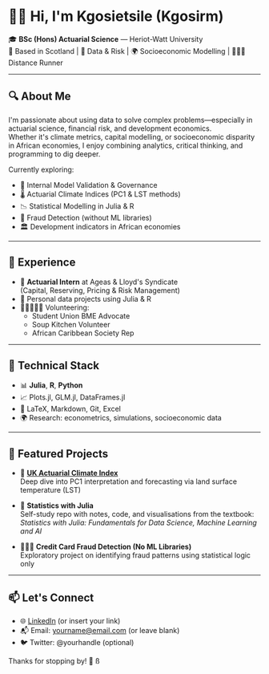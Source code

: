 # 👋🏽 Hi, I'm Kgosietsile (Kgosirm)

🎓 **BSc (Hons) Actuarial Science** — Heriot-Watt University  
📍 Based in Scotland | 🧮 Data & Risk | 🌍 Socioeconomic Modelling | 🏃🏽‍♂️ Distance Runner

---

## 🔍 About Me

I'm passionate about using data to solve complex problems—especially in actuarial science, financial risk, and development economics.  
Whether it's climate metrics, capital modelling, or socioeconomic disparity in African economies, I enjoy combining analytics, critical thinking, and programming to dig deeper.

Currently exploring:
- 🧠 Internal Model Validation & Governance
- 🌡 Actuarial Climate Indices (PC1 & LST methods)
- 📉 Statistical Modelling in Julia & R
- 🤖 Fraud Detection (without ML libraries)
- 🏛 Development indicators in African economies

---

## 💼 Experience

- 🔢 **Actuarial Intern** at Ageas & Lloyd's Syndicate  
  (Capital, Reserving, Pricing & Risk Management)
- 🧮 Personal data projects using Julia & R
- 🧑🏽‍🤝‍🧑🏽 Volunteering:  
  - Student Union BME Advocate  
  - Soup Kitchen Volunteer  
  - African Caribbean Society Rep

---

## 🧰 Technical Stack

- 📊 **Julia**, **R**, **Python**  
- 📈 Plots.jl, GLM.jl, DataFrames.jl  
- 🧾 LaTeX, Markdown, Git, Excel  
- 🌍 Research: econometrics, simulations, socioeconomic data

---

## 📂 Featured Projects

- 📌 [**UK Actuarial Climate Index**](https://github.com/kgosiruri/UK-ACI)  
  Deep dive into PC1 interpretation and forecasting via land surface temperature (LST)

- 📘 **Statistics with Julia**  
  Self-study repo with notes, code, and visualisations from the textbook:  
  _Statistics with Julia: Fundamentals for Data Science, Machine Learning and AI_

- 🕵🏽‍♂️ **Credit Card Fraud Detection (No ML Libraries)**  
  Exploratory project on identifying fraud patterns using statistical logic only

---

## 📫 Let's Connect

- 🌐 [LinkedIn](https://www.linkedin.com/in/kgosietsile) (or insert your link)
- 📬 Email: yourname@email.com (or leave blank)
- 🐦 Twitter: @yourhandle (optional)

Thanks for stopping by! 🚀
ß
